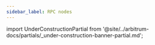```yaml
---
sidebar_label: RPC nodes
---
```


import UnderConstructionPartial from '@site/../arbitrum-docs/partials/_under-construction-banner-partial.md'; 

<UnderConstructionPartial />
